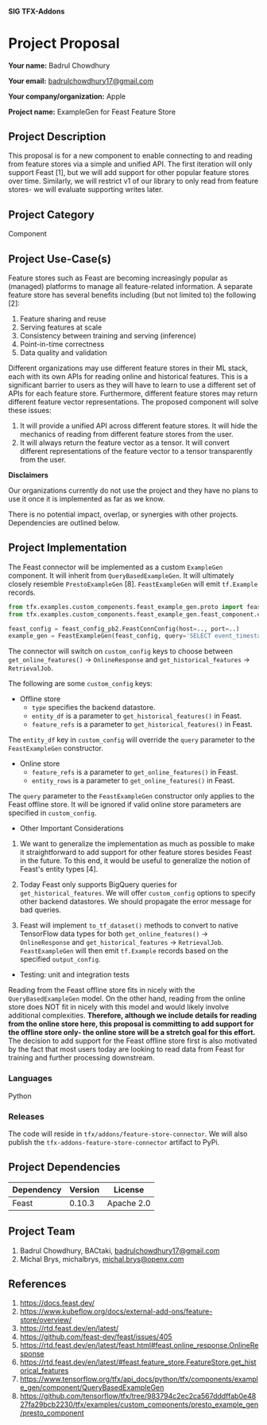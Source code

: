 #### SIG TFX-Addons
# Project Proposal

**Your name:** Badrul Chowdhury

**Your email:** badrulchowdhury17@gmail.com

**Your company/organization:** Apple

**Project name:** ExampleGen for Feast Feature Store

## Project Description

This proposal is for a new component to enable connecting to and reading from feature stores via a simple and unified API. The first iteration will only support Feast [1], but we will add support for other popular feature stores over time. Similarly, we will restrict v1 of our library to only read from feature stores- we will evaluate supporting writes later.

## Project Category
Component

## Project Use-Case(s)

Feature stores such as Feast are becoming increasingly popular as (managed) platforms to manage all feature-related information. A separate feature store has several benefits including (but not limited to) the following [2]:

1. Feature sharing and reuse
2. Serving features at scale
3. Consistency between training and serving (inference)
4. Point-in-time correctness
5. Data quality and validation

Different organizations may use different feature stores in their ML stack, each with its own APIs for reading online and historical features. This is a significant barrier to users as they will have to learn to use a different set of APIs for each feature store. Furthermore, different feature stores may return different feature vector representations. The proposed component will solve these issues:

1. It will provide a unified API across different feature stores. It will hide the mechanics of reading from different feature stores from the user.
2. It will always return the feature vector as a tensor. It will convert different representations of the feature vector to a tensor transparently from the user.

**Disclaimers**

Our organizations currently do not use the project and they have no plans to use it once it is implemented as far as we know.

There is no potential impact, overlap, or synergies with other projects. Dependencies are outlined below.

## Project Implementation

The Feast connector will be implemented as a custom `ExampleGen` component. It will inherit from `QueryBasedExampleGen`. It will ultimately closely resemble `PrestoExampleGen` [8]. `FeastExampleGen` will emit `tf.Example` records.

```python
from tfx.examples.custom_components.feast_example_gen.proto import feast_config_pb2
from tfx.examples.custom_components.feast_example_gen.feast_component.component import FeastExampleGen

feast_config = feast_config_pb2.FeastConnConfig(host=.., port=..)
example_gen = FeastExampleGen(feast_config, query='SELECT event_timestamp, order_id, customer_id from gcp_project.my_ds.customer_orders', custom_config=..)
```

The connector will switch on `custom_config` keys to choose between `get_online_features()` &#8594; `OnlineResponse` and `get_historical_features` &#8594; `RetrievalJob`.

The following are some `custom_config` keys:
* Offline store
    * `type` specifies the backend datastore.
    * `entity_df` is a parameter to `get_historical_features()` in Feast.
    * `feature_refs` is a parameter to `get_historical_features()` in Feast.

The `entity_df` key in `custom_config` will override the `query` parameter to the `FeastExampleGen` constructor.

* Online store
    * `feature_refs` is a parameter to `get_online_features()` in Feast.
    * `entity_rows` is a parameter to `get_online_features()` in Feast.

The `query` parameter to the `FeastExampleGen` constructor only applies to the Feast offline store. It will be ignored if valid online store parameters are specified in `custom_config`.

* Other Important Considerations
1. We want to generalize the implementation as much as possible to make it straightforward to add support for other feature stores besides Feast in the future. To this end, it would be useful to generalize the notion of Feast's entity types [4].

2. Today Feast only supports BigQuery queries for `get_historical_features`. We will offer `custom_config` options to specify other backend datastores. We should propagate the error message for bad queries.

3. Feast will implement `to_tf_dataset()` methods to convert to native TensorFlow data types for both `get_online_features()` &#8594; `OnlineResponse` and `get_historical_features` &#8594; `RetrievalJob`. `FeastExampleGen` will then emit `tf.Example` records based on the specified `output_config`.

* Testing: unit and integration tests

Reading from the Feast offline store fits in nicely with the `QueryBasedExampleGen` model. On the other hand, reading from the online store does NOT fit in nicely with this model and would likely involve additional complexities. **Therefore, although we include details for reading from the online store here, this proposal is committing to add support for the offline store only- the online store will be a stretch goal for this effort.** The decision to add support for the Feast offline store first is also motivated by the fact that most users today are looking to read data from Feast for training and further processing downstream.

### Languages
Python

### Releases
The code will reside in `tfx/addons/feature-store-connector`. We will also publish the  `tfx-addons-feature-store-connector` artifact to PyPi.

## Project Dependencies
| Dependency    | Version   | License       |
|-	            |-	        |-	            |
|Feast	        | 0.10.3    | Apache 2.0    |

## Project Team
1. Badrul Chowdhury, BACtaki, badrulchowdhury17@gmail.com
2. Michal Brys, michalbrys, michal.brys@openx.com

## References
1. https://docs.feast.dev/
2. https://www.kubeflow.org/docs/external-add-ons/feature-store/overview/
3. https://rtd.feast.dev/en/latest/
4. https://github.com/feast-dev/feast/issues/405
5. https://rtd.feast.dev/en/latest/feast.html#feast.online_response.OnlineResponse
6. https://rtd.feast.dev/en/latest/#feast.feature_store.FeatureStore.get_historical_features
7. https://www.tensorflow.org/tfx/api_docs/python/tfx/components/example_gen/component/QueryBasedExampleGen
8. https://github.com/tensorflow/tfx/tree/983794c2ec2ca567dddffab0e4827fa29bcb2230/tfx/examples/custom_components/presto_example_gen/presto_component